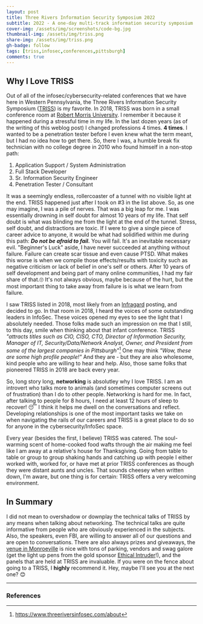 ```yaml
---
layout: post
title: Three Rivers Information Security Symposium 2022 
subtitle: 2022 - A one-day multi-track information security symposium
cover-img: /assets/img/screenshots/code-bg.jpg
thumbnail-img: /assets/img/triss.png
share-img: /assets/img/triss.png
gh-badge: follow
tags: [triss,infosec,conferences,pittsburgh]
comments: true
---
```

## Why I Love TRISS
Out of all of the infosec/cybersecurity-related conferences that we have here in Western Pennsylvania, the Three Rivers Information Security Symposium ([TRISS](https://www.threeriversinfosec.com/)) is my favorite. In 2018, TRISS was born in a small conference room at [Robert Morris University](https://www.rmu.edu/). I remember it because it happened during a stressful time in my life. In the last dozen years (as of the writing of this weblog post) I changed professions 4 times. **4 times**. I wanted to be a penetration tester before I even knew what the term meant, but I had no idea how to get there. So, there I was, a humble break fix technician with no college degree in 2010 who found himself in a non-stop path:
1. Application Support / System Administration
2. Full Stack Developer
3. Sr. Information Security Engineer
4. Penetration Tester / Consultant

It was a seemingly endless, rollercoaster of a tunnel with no visible light at the end. TRISS happened just after I took on #3 in the list above. So, as one may imagine, I was a pile of nerves. That was a big leap for me. I was essentially drowning in self doubt for almost 10 years of my life. That self doubt is what was blinding me from the light at the end of the tunnel. Stress, self doubt, and distractions are toxic. If I were to give a single piece of career advice to anyone, it would be what had solidified within me during this path: ***Do not be afraid to fail.*** You will fail. It's an inevitable necessary evil. "Beginner's Luck" aside, I have never succeeded at anything without failure. Failure can create scar tissue and even cause PTSD. What makes this worse is when we compile those effects/results with toxicity such as negative criticism or lack of belief in one's self or others. After 10 years of self development and being part of many online communities, I had my fair share of that.🙄 It's not always obvious, maybe because of the hurt, but the most important thing to take away from failure is is what we learn from failure. 

I saw TRISS listed in 2018, most likely from an [Infragard](https://www.infragard-pittsburgh.org/) posting, and decided to go. In that room in 2018, I heard the voices of some outstanding leaders in InfoSec. These voices opened my eyes to see the light that I absolutely needed. Those folks made such an impression on me that I still, to this day, smile when thinking about that infant conference. TRISS *"attracts titles such as CIO, CISO, CTO, Director of Information Security, Manager of IT, Security/Data/Network Analyst, Owner, and President from some of the largest companies in Pittsburgh"*[^1] One may think *"Wow, these are some high profile people!"* And they are - but they are also wholesome, kind people who are willing to hear and help. Also, those same folks that pioneered TRISS in 2018 are back every year. 

So, long story long, **networking** is absolutley why I love TRISS. I am an introvert who talks more to animals (and sometimes computer screens out of frustration) than I do to other people. Networking is hard for me. In fact, after talking to people for 8 hours, I need at least 12 hours of sleep to recover! 😴 I think it helps me dwell on the conversations and reflect. Developing relationships is one of the most important tasks we take on when navigating the rails of our careers and TRISS is a great place to do so for anyone in the cybersecurity/InfoSec space. 

Every year (besides the first, I believe) TRISS was catered. The soul-warming scent of home-cooked food wafts through the air making me feel like I am away at a relative's house for Thanksgiving. Going from table to table or group to group shaking hands and catching up with people I either worked with, worked for, or have met at prior TRISS conferences as though they were distant aunts and uncles. That sounds cheesey when written down, I'm aware, but one thing is for certain: TRISS offers a very welcoming environment. 

## In Summary

I did not mean to overshadow or downplay the technical talks of TRISS by any means when talking about networking. The technical talks are quite informative from people who are obviously experienced in the subjects. Also, the speakers, even FBI, are willing to answer all of our questions and are open to conversations. There are also always prizes and giveaways, the [venue in Monroeville](http://www.monroevilleconventioncenter.com/) is nice with tons of parking, vendors and swag galore (get the light up pens from the gold sponsor [Ethical Intruder](https://www.ethicalintruder.com/)!), and the panels that are held at TRISS are invaluable. If you were on the fence about going to a TRISS, I **highly** recommend it. Hey, maybe I'll see you at the next one? 😊

---
### References
[^1]: https://www.threeriversinfosec.com/about
